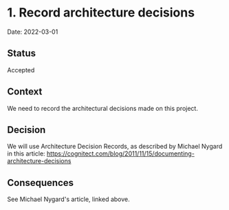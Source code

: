 # 1. Record architecture decisions

Date: 2022-03-01

## Status

Accepted

## Context

We need to record the architectural decisions made on this project.

## Decision

We will use Architecture Decision Records, as described by Michael Nygard in this article: https://cognitect.com/blog/2011/11/15/documenting-architecture-decisions

## Consequences

See Michael Nygard's article, linked above.
